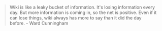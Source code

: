 > Wiki is like a leaky bucket of information. It's losing information every day. But more information is coming in, so the net is positive. Even if it can lose things, wiki always has more to say than it did the day before. - Ward Cunningham
